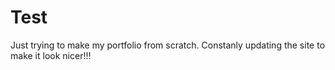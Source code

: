 # Test
Just trying to make my portfolio from scratch. Constanly updating the site to make it look nicer!!!


